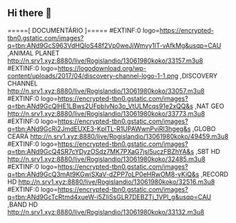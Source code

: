 ## Hi there 👋

<!--
**Rogislandio/Rogislandio** is a ✨ _special_ ✨ repository because its `README.md` (this file) appears on your GitHub profile.

Here are some ideas to get you started:

- 🔭 I’m currently working on ...
- 🌱 I’m currently learning ...
- 👯 I’m looking to collaborate on ...
- 🤔 I’m looking for help with ...
- 💬 Ask me about ...
- 📫 How to reach me: ...
- 😄 Pronouns: ...
- ⚡ Fun fact: ...
-->
=====[ DOCUMENTÁRIO  ]=====
#EXTINF:0 logo=https://encrypted-tbn0.gstatic.com/images?q=tbn:ANd9GcS963VdHQIoS48f2Vp0weJjWmvy1lT-vAfkMg&usqp=CAU ,ANIMAL PLANET 
http://n.srv1.xyz:8880/live/Rogislandio/13061980koko/33157.m3u8
#EXTINF:0 logo=https://logodownload.org/wp-content/uploads/2017/04/discovery-channel-logo-1-1.png ,DISCOVERY CHANNEL 
http://n.srv1.xyz:8880/live/Rogislandio/13061980koko/33057.m3u8
#EXTINF:0 logo=https://encrypted-tbn0.gstatic.com/images?q=tbn:ANd9GcQlHE1LBws2UFpbIvNo3o_VtULMcqs91e2xQQ&s ,NAT GEO
http://n.srv1.xyz:8880/live/Rogislandio/13061980koko/33773.m3u8
#EXTINF:0 logo=https://encrypted-tbn0.gstatic.com/images?q=tbn:ANd9GcRi2JmdEUXE3-KplTL-R1UPAWwnPviRl3hgeg&s ,GLOBO CEARÁ 
http://n.srv1.xyz:8880/live/Rogislandio/13061980koko/49459.m3u8
#EXTINF:0 logo=https://encrypted-tbn0.gstatic.com/images?q=tbn:ANd9GcQ4SR7cYDyzOSdz7MK7PXaG7jsl5uczFBZhYA&s ,SBT HD
http://n.srv1.xyz:8880/live/Rogislandio/13061980koko/32485.m3u8
#EXTINF:0 logo=https://encrypted-tbn0.gstatic.com/images?q=tbn:ANd9GcQ3mAt9KGwiSXaV-dZPP7oLP0eHRwOM8-yKiQ&s ,RECORD HD
http://n.srv1.xyz:8880/live/Rogislandio/13061980koko/32516.m3u8
#EXTINF:0 logo=https://encrypted-tbn0.gstatic.com/images?q=tbn:ANd9GcTcRtmd4xueW-i5ZIiSsGLR7DEBZTj_1VPl_g&usqp=CAU ,BAND HD
http://n.srv1.xyz:8880/live/Rogislandio/13061980koko/33132.m3u8
